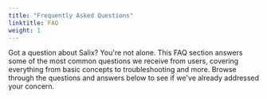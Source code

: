 ```yaml
---
title: "Frequently Asked Questions"
linktitle: FAQ
weight: 1
---
```


Got a question about Salix? You're not alone. This FAQ section answers some of
the most common questions we receive from users, covering everything from basic
concepts to troubleshooting and more. Browse through the questions and answers
below to see if we've already addressed your concern.

